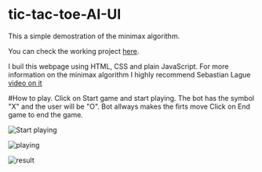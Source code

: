 # tic-tac-toe-AI-UI
This a simple demostration of the minimax algorithm.

You can check the working project [here](https://thunderous-kitsune-3cad2f.netlify.app/).

I buil this webpage using HTML, CSS and plain JavaScript.
For more information on the minimax algorithm I highly recommend Sebastian Lague [video on it](https://www.youtube.com/watch?v=l-hh51ncgDI&t=2s)

#How to play.
Click on Start game and start playing. The bot has the symbol "X" and the user will be "O".
Bot allways makes the firts move
Click on End game to end the game.

![Start playing](https://i.imgur.com/ON6LqHZ.png)

![playing](https://i.imgur.com/fNWIQKU.png)

![result](https://i.imgur.com/0WGYSM5.png)
